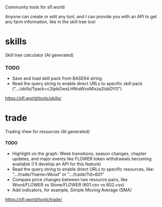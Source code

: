 Community tools for sfl.world

Anyone can create or edit any tool, and I can provide you with an API to get any farm information, like in the skill tree tool

# skills
Skill tree calculator (AI generated)
### TODO
+ Save and load skill pack from BASE64 string
+ Read the query string to enable direct URLs to specific skill pack (".../skills/?pack=c2tpbGwxLHNraWxsMixza2lsbDY0")

https://sfl.world/tools/skills/

# trade
Trading View for resources (AI generated)
#### TODO
+ Highlight on the graph: Week transitions, season changes, chapter updates, and major events like FLOWER token withdrawals becoming available (I'll develop an API for this feature)
+ Read the query string to enable direct URLs to specific resources, like: ".../trade/?name=Wood" or ".../trade/?id=601"
+ Compare price changes between two resource pairs, like Wood/FLOWER vs Stone/FLOWER (601.csv vs 602.csv)
+ Add indicators, for example, Simple Moving Average (SMA)

https://sfl.world/tools/trade/

